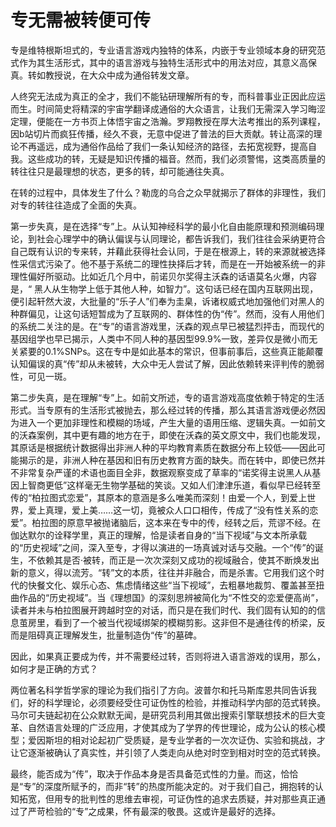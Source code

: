 # 专无需被转便可传

专是维特根斯坦式的，专业语言游戏内独特的体系，内嵌于专业领域本身的研究范式作为其生活形式，其中的语言游戏与独特生活形式中的用法对应，其意义高保真。转如教授说，在大众中成为通俗转发文章。

人终究无法成为真正的全才，我们不能钻研理解所有的专，而科普事业正因此应运而生。时间简史将精深的宇宙学翻译成通俗的大众语言，让我们无需深入学习晦涩定理，便能在一方书页上体悟宇宙之浩瀚。罗翔教授在厚大法考推出的系列课程，因b站切片而疯狂传播，经久不衰，无意中促进了普法的巨大贡献。转让高深的理论不再遥远，成为通俗作品给了我们一条认知经济的路径，去拓宽视野，提高自我。这些成功的转，无疑是知识传播的福音。然而，我们必须警惕，这类高质量的转往往只是最理想的状态，更多的转，却可能通往失真。

在转的过程中，具体发生了什么？勒庞的乌合之众早就揭示了群体的非理性，我们对专的转往往造成了全面的失真。

第一步失真，是在选择“专”上。从认知神经科学的最小化自由能原理和预测编码理论，到社会心理学中的确认偏误与认同理论，都告诉我们，我们往往会采纳更符合自己既有认识的专来转，并藉此获得社会认同，于是在根源上，转的来源就被选择性采信式污染了。他不基于系统二的理性抉择后才转，而是在一开始被系统一的非理性偏好所驱动。比如近几个月中，前诺贝尔奖得主沃森的话语莫名火爆，内容是，“ 黑人从生物学上低于其他人种，如智力”。这句话已经在国内互联网出现，便引起轩然大波，大批量的“乐子人”们奉为圭臬，诉诸权威式地加强他们对黑人的种群偏见，让这句话短暂成为了互联网的、群体性的伪“传”。然而，没有人用他们的系统二关注的是。在“专”的语言游戏里，沃森的观点早已被猛烈抨击，而现代的基因组学也早已揭示，人类中不同人种的基因型99.9%一致，差异仅是微小而无关紧要的0.1%SNPs。这在专中是如此基本的常识，但事前事后，这些真正能颠覆认知偏误的真“传”却从未被转，大众中无人尝试了解，因此依赖转来评判传的脆弱性，可见一斑。

第二步失真，是在理解“专”上。如前文所述，专的语言游戏高度依赖于特定的生活形式。当专原有的生活形式被抛去，那么经过转的传播，那么其语言游戏便必然因为进入一个更加非理性和模糊的场域，产生大量的语用压缩、逻辑失真。一如前文的沃森案例，其中更有趣的地方在于，即使在沃森的英文原文中，我们也能发现，其原话是根据统计数据得出非洲人种的平均教育素质在数据分布上较低——因此可能揭示的是，非洲人种在基因和旧有历史教育方面的缺失。而在转中，即使已然并不非常复杂严谨的术语也面目全非，数据观察变成了草率的“诺奖得主说黑人从基因上智商更低”这样毫无生物学基础的笑谈。又如人们津津乐道，看似早已经转至传的“柏拉图式恋爱”，其原本的意涵是多么唯美而深刻！由爱一个人，到爱上世界，爱上真理，爱上美……这一切，竟被众人口口相传，传成了“没有性关系的恋爱”。柏拉图的原意早被抛诸脑后，这本来在专中的传，经转之后，荒谬不经。在伽达默尔的诠释学里，真正的理解，恰是读者自身的“当下视域”与文本所承载的“历史视域”之间，深入至专，才得以演进的一场真诚对话与交融。一个“传”的诞生，不依赖其是否·被转，而正是一次次深刻又成功的视域融合，使其不断焕发出新的意义，得以流芳。“转”文的本质，往往并非融合，而是杀害。它用我们这个时代的快餐文化、娱乐心态、焦虑情绪这些“当下视域”，去粗暴地裁剪、覆盖甚至扭曲作品的“历史视域”。当《理想国》的深刻思辨被简化为“不性交的恋爱便高尚”，读者并未与柏拉图展开跨越时空的对话，而只是在我们时代、我们固有认知的的信息茧房里，看到了一个被当代视域绑架的模糊剪影。这非但不是通往传的桥梁，反而是阻碍真正理解发生，批量制造伪“传”的墓碑。

因此，如果真正要成为传，并不需要经过转，否则将进入语言游戏的误用，那么，如何才是正确的方式？

两位著名科学哲学家的理论为我们指引了方向。波普尔和托马斯库恩共同告诉我们，好的科学理论，必须要经受住可证伪性的检验，并推动科学内部的范式转换。马尔可夫链起初在公众默默无闻，是研究员利用其做出搜索引擎联想技术的巨大变革、自然语言处理的广泛应用，才使其成为了学界的传世理论，成为公认的核心模型；爱因斯坦的相对论起初广受质疑，是专业学者的一次次证伪、实验和挑战，才让它逐渐被确认了真实性，并引领了人类走向从绝对时空到相对时空的范式转换。

最终，能否成为“传”，取决于作品本身是否具备范式性的力量。而这，恰恰是“专”的深度所赋予的，而非“转”的热度所能决定的。对于我们自己，拥抱转的认知拓宽，但用专的批判性的思维去审视，可证伪性的追求去质疑，并对那些真正通过了严苛检验的“专”之成果，怀有最深的敬畏。这或许是最好的选择。